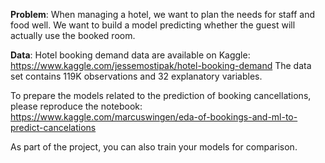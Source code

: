**Problem**: When managing a hotel, we want to plan the needs for staff and food well. We want to build a model predicting whether the guest will actually use the booked room.

**Data**: Hotel booking demand data are available on Kaggle:
https://www.kaggle.com/jessemostipak/hotel-booking-demand
The data set contains 119K observations and 32 explanatory variables.

To prepare the models related to the prediction of booking cancellations, please reproduce the notebook: https://www.kaggle.com/marcuswingen/eda-of-bookings-and-ml-to-predict-cancelations

As part of the project, you can also train your models for comparison.
